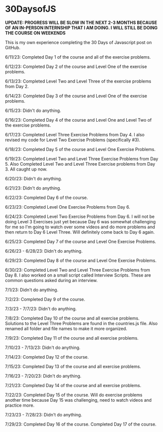 # 30DaysofJS 

**UPDATE: PROGRESS WILL BE SLOW IN THE NEXT 2-3 MONTHS BECAUSE OF AN IN-PERSON INTERNSHIP THAT I AM DOING. I WILL STILL BE DOING THE COURSE ON WEEKENDS**

This is my own experience completing the 30 Days of Javascript post on GitHub. 

6/11/23: Completed Day 1 of the course and all of the exercise problems.

6/12/23: Completed Day 2 of the course and Level One of the exercise problems.

6/13/23: Completed Level Two and Level Three of the exercise problems from Day 2.

6/14/23: Completed Day 3 of the course and Level One of the exercise problems.

6/15/23: Didn't do anything.

6/16/23: Completed Day 4 of the course and Level One and Level Two of the exercise problems.

6/17/23: Completed Level Three Exercise Problems from Day 4. I also revised my code for Level Two Exercise Problems (specifically #3). 

6/18/23: Completed Day 5 of the course and Level One Exercise Problems.

6/19/23: Completed Level Two and Level Three Exercise Problems from Day 5. Also Completed Level Two and Level Three Exercise problems from Day 3. All caught up now.

6/20/23: Didn't do anything.

6/21/23: Didn't do anything.

6/22/23: Completed Day 6 of the course.

6/23/23: Completed Level One Exercise Problems from Day 6.

6/24/23: Completed Level Two Exercise Problems from Day 6. I will not be doing Level 3 Exercises just yet because Day 6 was somewhat challenging for me so I'm going to watch over some videos and do more problems and then return to Day 6 Level Three. Will definitely come back to Day 6 again. 

6/25/23: Completed Day 7 of the course and Level One Exercise Problems.

6/26/23 - 6/28/23: Didn't do anything.

6/29/23: Completed Day 8 of the course and Level One Exercise Problems.

6/30/23: Completed Level Two and Level Three Exercise Problems from Day 8. I also worked on a small script called Interview Scripts. These are common questions asked during an interview.

7/1/23: Didn't do anything.

7/2/23: Completed Day 9 of the course.

7/3/23 - 7/7/23: Didn't do anything.

7/8/23: Completed Day 10 of the course and all exercise problems. Solutions to the Level Three Problems are found in the countries.js file. Also renamed all folder and file names to make it more organized.

7/9/23: Completed Day 11 of the course and all exercise problems.

7/10/23 - 7/13/23: Didn't do anything.

7/14/23: Completed Day 12 of the course. 

7/15/23: Completed Day 13 of the course and all exercise problems.

7/16/23 - 7/20/23: Didn't do anything.

7/21/23: Completed Day 14 of the course and all exercise problems.

7/22/23: Completed Day 15 of the course. Will do exercise problems another time because Day 15 was challenging, need to watch videos and practice more. 

7/23/23 - 7/28/23: Didn't do anything. 

7/29/23: Completed Day 16 of the course. Completed Day 17 of the course. 
